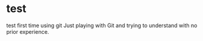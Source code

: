 # test
test first time using git
Just playing with Git and trying to understand with no prior experience.
